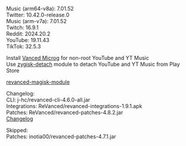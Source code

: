 Music (arm64-v8a): 7.01.52  
Twitter: 10.42.0-release.0  
Music (arm-v7a): 7.01.52  
Twitch: 16.9.1  
Reddit: 2024.20.2  
YouTube: 19.11.43  
TikTok: 32.5.3  

Install [Vanced Microg](https://github.com/TeamVanced/VancedMicroG/releases) for non-root YouTube and YT Music  
Use [zygisk-detach](https://github.com/j-hc/zygisk-detach) module to detach YouTube and YT Music from Play Store  

[revanced-magisk-module](https://github.com/j-hc/revanced-magisk-module)  

Changelog:  
CLI: j-hc/revanced-cli-4.6.0-all.jar  
Integrations: ReVanced/revanced-integrations-1.9.1.apk  
Patches: ReVanced/revanced-patches-4.8.2.jar  
[Changelog](https://github.com/ReVanced/revanced-patches/releases/tag/v4.8.2)  

Skipped:  
Patches: inotia00/revanced-patches-4.7.1.jar    

